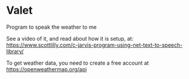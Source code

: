 # Valet
Program to speak the weather to me

See a video of it, and read about how it is setup, at: https://www.scottlilly.com/c-jarvis-program-using-net-text-to-speech-library/

To get weather data, you need to create a free account at https://openweathermap.org/api
